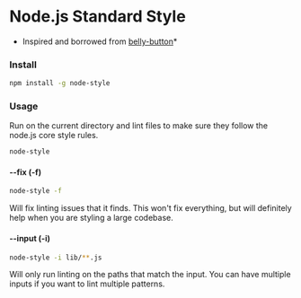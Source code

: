 # Node.js Standard Style

* Inspired and borrowed from [belly-button](https://github.com/continuationlabs/belly-button)*

### Install

```sh
npm install -g node-style
```

### Usage

Run on the current directory and lint files to make sure they follow the node.js
core style rules.

```sh
node-style
```


#### --fix (-f)

```sh
node-style -f
```

Will fix linting issues that it finds.  This won't fix everything, but will
definitely help when you are styling a large codebase.


#### --input (-i)

```sh
node-style -i lib/**.js
```

Will only run linting on the paths that match the input.  You can have multiple
inputs if you want to lint multiple patterns.
